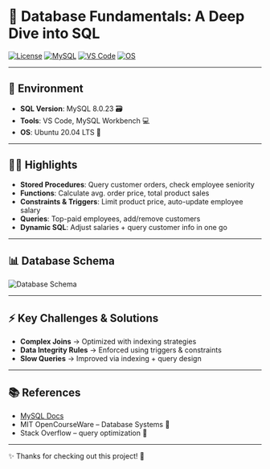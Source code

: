 # 🚀 Database Fundamentals: A Deep Dive into SQL  

[![License](https://img.shields.io/github/license/anthonylucky1909/DatabaseFundamentals.svg)](LICENSE)
[![MySQL](https://img.shields.io/badge/MySQL-8.0.23-blue?logo=mysql&logoColor=white)](https://www.mysql.com/)
[![VS Code](https://img.shields.io/badge/Editor-VS%20Code-0078d7?logo=visualstudiocode)](https://code.visualstudio.com/)
[![OS](https://img.shields.io/badge/OS-Ubuntu%2020.04%20LTS-orange?logo=ubuntu)](https://ubuntu.com/)

---

## 🎯 Environment

- **SQL Version**: MySQL 8.0.23 🗃️  
- **Tools**: VS Code, MySQL Workbench 💻  
- **OS**: Ubuntu 20.04 LTS 🐧  

---

## 🧑‍💻 Highlights

- **Stored Procedures**: Query customer orders, check employee seniority  
- **Functions**: Calculate avg. order price, total product sales  
- **Constraints & Triggers**: Limit product price, auto-update employee salary  
- **Queries**: Top-paid employees, add/remove customers  
- **Dynamic SQL**: Adjust salaries + query customer info in one go  

---

## 📊 Database Schema  

![Database Schema](scheme.png)

---

## ⚡ Key Challenges & Solutions  

- **Complex Joins** → Optimized with indexing strategies  
- **Data Integrity Rules** → Enforced using triggers & constraints  
- **Slow Queries** → Improved via indexing + query design  

---

## 📚 References  

- [MySQL Docs](https://dev.mysql.com/doc/)  
- MIT OpenCourseWare – Database Systems 📖  
- Stack Overflow – query optimization 💬  

---

✨ Thanks for checking out this project! 🚀  
